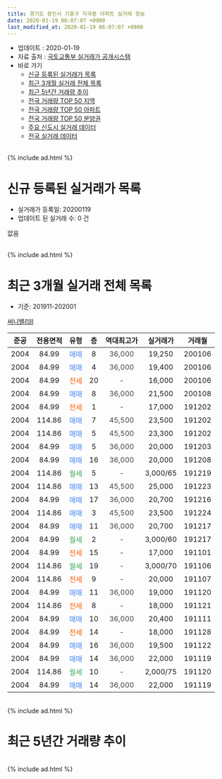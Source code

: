 ```yaml
---
title: 경기도 용인시 기흥구 지곡동 아파트 실거래 정보
date: 2020-01-19 06:07:07 +0900
last_modified_at: 2020-01-19 06:07:07 +0900
---
```


* 업데이트 : 2020-01-19
* 자료 출처 : [국토교통부 실거래가 공개시스템](http://rt.molit.go.kr)
* 바로 가기
    * [신규 등록된 실거래가 목록](#신규-등록된-실거래가-목록)
    * [최근 3개월 실거래 전체 목록](#최근-3개월-실거래-전체-목록)
    * [최근 5년간 거래량 추이](#최근-5년간-거래량-추이)
    * [전국 거래량 TOP 50 지역](https://apt-info.github.io/apt-trade-info/최근-3개월-전국에서-가장-거래가-많이-발생한-지역)
    * [전국 거래량 TOP 50 아파트](https://apt-info.github.io/apt-trade-info/최근-3개월-전국에서-가장-거래가-많이-발생한-아파트)
    * [전국 거래량 TOP 50 분양권](https://apt-info.github.io/apt-trade-info/최근-3개월-전국에서-가장-거래가-많이-발생한-분양권)
    * [주요 신도시 실거래 데이터](https://apt-info.github.io/apt-trade-info/주요-신도시)
    * [전국 실거래 데이터](https://apt-info.github.io/apt-trade-info/전국)
<br>
{% include ad.html %}
<br>

# 신규 등록된 실거래가 목록
* 실거래가 등록일: 20200119
* 업데이트 된 실거래 수: 0 건

없음

<br>
{% include ad.html %}
<br>

# 최근 3개월 실거래 전체 목록
* 기준: 201911-202001


[써니밸리II](https://search.naver.com/search.naver?query=%EA%B2%BD%EA%B8%B0%EB%8F%84+%EC%9A%A9%EC%9D%B8%EC%8B%9C+%EA%B8%B0%ED%9D%A5%EA%B5%AC+%EC%A7%80%EA%B3%A1%EB%8F%99+%EC%8D%A8%EB%8B%88%EB%B0%B8%EB%A6%ACII)

|준공|전용면적|유형|층|역대최고가|실거래가|거래월|
|:---:|:---:|:---:|:---:|:---:|:---:|:---:|
|2004|84.99|<span style="color:#4285f3">매매</span>|8|<span style="color:#444444">36,000</span>|19,250|200106|
|2004|84.99|<span style="color:#4285f3">매매</span>|4|<span style="color:#444444">36,000</span>|19,400|200106|
|2004|84.99|<span style="color:#ff5a00">전세</span>|20|<span style="color:#444444">-</span>|16,000|200106|
|2004|84.99|<span style="color:#4285f3">매매</span>|8|<span style="color:#444444">36,000</span>|21,500|200108|
|2004|84.99|<span style="color:#ff5a00">전세</span>|1|<span style="color:#444444">-</span>|17,000|191202|
|2004|114.86|<span style="color:#4285f3">매매</span>|7|<span style="color:#444444">45,500</span>|23,500|191202|
|2004|114.86|<span style="color:#4285f3">매매</span>|5|<span style="color:#444444">45,500</span>|23,300|191202|
|2004|84.99|<span style="color:#4285f3">매매</span>|5|<span style="color:#444444">36,000</span>|20,000|191203|
|2004|84.99|<span style="color:#4285f3">매매</span>|16|<span style="color:#444444">36,000</span>|20,000|191208|
|2004|114.86|<span style="color:#34a853">월세</span>|5|<span style="color:#444444">-</span>|3,000/65|191219|
|2004|114.86|<span style="color:#4285f3">매매</span>|13|<span style="color:#444444">45,500</span>|25,000|191223|
|2004|84.99|<span style="color:#4285f3">매매</span>|17|<span style="color:#444444">36,000</span>|20,700|191216|
|2004|114.86|<span style="color:#4285f3">매매</span>|3|<span style="color:#444444">45,500</span>|23,500|191224|
|2004|84.99|<span style="color:#4285f3">매매</span>|11|<span style="color:#444444">36,000</span>|20,700|191217|
|2004|84.99|<span style="color:#34a853">월세</span>|2|<span style="color:#444444">-</span>|3,000/60|191217|
|2004|84.99|<span style="color:#ff5a00">전세</span>|15|<span style="color:#444444">-</span>|17,000|191101|
|2004|114.86|<span style="color:#34a853">월세</span>|19|<span style="color:#444444">-</span>|3,000/70|191106|
|2004|114.86|<span style="color:#ff5a00">전세</span>|9|<span style="color:#444444">-</span>|20,000|191107|
|2004|84.99|<span style="color:#4285f3">매매</span>|11|<span style="color:#444444">36,000</span>|19,000|191120|
|2004|114.86|<span style="color:#ff5a00">전세</span>|8|<span style="color:#444444">-</span>|18,000|191121|
|2004|84.99|<span style="color:#4285f3">매매</span>|10|<span style="color:#444444">36,000</span>|20,400|191111|
|2004|84.99|<span style="color:#ff5a00">전세</span>|14|<span style="color:#444444">-</span>|18,000|191128|
|2004|84.99|<span style="color:#4285f3">매매</span>|16|<span style="color:#444444">36,000</span>|19,500|191122|
|2004|84.99|<span style="color:#4285f3">매매</span>|14|<span style="color:#444444">36,000</span>|22,000|191119|
|2004|114.86|<span style="color:#34a853">월세</span>|10|<span style="color:#444444">-</span>|2,000/75|191120|
|2004|84.99|<span style="color:#4285f3">매매</span>|14|<span style="color:#444444">36,000</span>|22,000|191119|


<br>
{% include ad.html %}
<br>

# 최근 5년간 거래량 추이


<div style="width:100%;">
    <canvas id="deal_progress" height="200"></canvas>
</div>

<script>
new Chart(document.getElementById("deal_progress"), {
    type: 'line',
    data: {
        labels: ['201501','201502','201503','201504','201505','201506','201507','201508','201509','201510','201511','201512','201601','201602','201603','201604','201605','201606','201607','201608','201609','201610','201611','201612','201701','201702','201703','201704','201705','201706','201707','201708','201709','201710','201711','201712','201801','201802','201803','201804','201805','201806','201807','201808','201809','201810','201811','201812','201901','201902','201903','201904','201905','201906','201907','201908','201909','201910','201911','201912','202001'],
        datasets: [{
            label: '매매',
            pointRadius: 1,
            data: [4, 5, 13, 13, 7, 14, 6, 9, 6, 7, 5, 4, 2, 2, 3, 4, 9, 7, 10, 14, 8, 10, 3, 8, 2, 1, 8, 4, 4, 7, 5, 6, 5, 4, 3, 1, 9, 2, 7, 2, 6, 4, 5, 1, 7, 3, 8, 7, 4, 0, 5, 7, 4, 2, 5, 7, 4, 2, 5, 8, 3],
            borderColor: "rgba(255, 201, 14, 1)",
            backgroundColor: "rgba(255, 201, 14, 0.5)",
            fill: false,
            lineTension: 0
        },{
            label: '전월세',
            pointRadius: 1,
            data: [11, 10, 9, 8, 3, 8, 7, 3, 5, 4, 6, 11, 3, 8, 7, 4, 4, 5, 1, 4, 3, 4, 5, 9, 3, 9, 5, 5, 3, 4, 3, 2, 6, 4, 3, 2, 4, 4, 6, 3, 5, 4, 3, 1, 1, 2, 2, 10, 3, 6, 2, 2, 0, 3, 7, 4, 2, 5, 6, 3, 1],
            borderColor: "rgba(0, 141, 185, 1)",
            backgroundColor: "rgba(0, 141, 185, 0.5)",
            fill: false,
            lineTension: 0
        }
        ]
    },
    options: {
        responsive: true,
        title: {
            display: false
        },
        tooltips: {
            mode: 'index',
            intersect: false
        },
        hover: {
            mode: 'nearest',
            intersect: true
        },
        scales: {
            xAxes: [{
                display: true,
                scaleLabel: {
                    display: true,
                    labelString: '년/월'
                }
            }],
            yAxes: [{
                display: true,
                ticks: {
                    suggestedMin: 0,
                },
                scaleLabel: {
                    display: true,
                    labelString: '실거래 수'
                }
            }]
        }
    }
});

</script>


<br>
{% include ad.html %}
<br>

